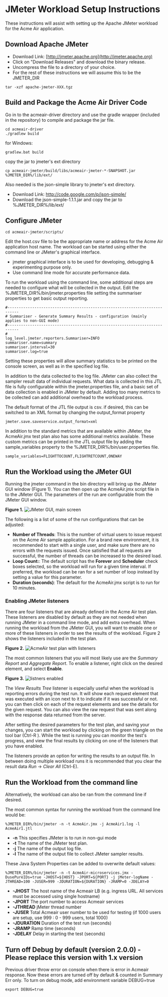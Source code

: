 # JMeter Workload Setup Instructions

These instructions will assist with setting up the Apache JMeter workload for the Acme Air application. 
## Download Apache JMeter 

* Download Link:  [http://jmeter.apache.org](http://jmeter.apache.org)
* Click on "Download Releases" and download the binary release.
* Uncompress the file to a directory of your choice. 
* For the rest of these instructions we will assume this to be the JMETER_DIR 

```text
tar -xzf apache-jmeter-XXX.tgz
```
 

##  Build and Package the Acme Air Driver Code
Go in to the acmeair-driver directory and use the gradle wrapper (included in the repository) to compile and package the jar file. 

```text
cd acmeair-driver 
./gradlew build
```

for Windows:
```text
gradlew.bat build
```

copy the jar to  jmeter's ext directory
```text
cp acmeair-jmeter/build/libs/acmeair-jmeter-*-SNAPSHOT.jar  %JMETER_DIR%/lib/ext/
```

Also needed is the json-simple library to jmeter's ext directory.  
* Download Link: http://code.google.com/p/json-simple/
* Download the json-simple-1.1.1.jar and copy the jar to %JMETER_DIR%/lib/ext/


## Configure JMeter  

```text
cd acmeair-jmeter/scripts/
```
Edit the host.csv file to be the appropriate name or address for the Acme Air application host name.
The workload can be started using either the command line or JMeter's graphical interface. 
* jmeter graphical interface is to be used for developing, debugging & experimenting purpose only.
* Use command line mode for accurate performance data. 

To run the workload using the command line, some additional steps are needed to configure what will be collected in the output. Edit the %JMETER_DIR%/bin/jmeter.properties file setting the summariser properties to get basic output reporting.

```text
#---------------------------------------------------------------------------
# Summariser - Generate Summary Results - configuration (mainly applies to non-GUI mode)
#---------------------------------------------------------------------------
#
log_level.jmeter.reporters.Summariser=INFO
summariser.name=summary
summariser.interval=30
summariser.log=true
```
Setting these properties will allow summary statistics to be printed on the console screen, as well as in the specified log file. 

In addition to the data collected to the log file. JMeter can also collect the sampler result data of individual requests. What data is collected in this JTL file is fully configurable within the jmeter.properties file, and a basic set of data collection is enabled in JMeter by default. Adding too many metrics to be collected can add additional overhead to the workload process.  

The default format of the JTL file output is csv. if desired, this can be switched to an XML format by changing the output_format property  
```text
jmeter.save.saveservice.output_format=xml
```

In addition to the standard metrics that are available within JMeter, the AcmeAir.jmx test plan also has some additional metrics available.  These custom metrics can be printed in the JTL output file by adding the sample_variables property to the %JMETER_DIR%/bin/user.properties file. 
```text
sample_variables=FLIGHTTOCOUNT,FLIGHTRETCOUNT,ONEWAY
```

## Run the Workload using the JMeter GUI 

Running the jmeter command in the bin directory will bring up the JMeter GUI window (Figure 1). You can then open up the AcmeAir.jmx script file in to the JMeter GUI. The parameters of the run are configurable from the JMeter GUI window.  

**Figure 1.** 
![JMeter GUI, main screen](Documentation/images/AcmeAir-jmx_main.png)


The following is a list of some of the run configurations that can be adjusted:
* **Number of Threads**: This is the number of virtual users to issue request on the Acme Air sample application.  For a brand new environment, it is recommended to start with a single user, and make sure there are no errors with the requests issued. Once satisfied that all requests are successful, the number of threads can be increased to the desired load. 
* **Loop Count:**: The default script has the **Forever** and **Scheduler** check boxes selected, so the workload will run for a given time interval.  If preferred, the workload can be ran for a set number of loop instead by setting a value for this parameter.  
* **Duration (seconds)**: The default for the AcmeAir.jmx script is to run for 10 minutes. 

### Enabling JMeter listeners 
There are four listeners that are already defined in the Acme Air test plan. These listeners are disabled by default as they are not needed when running JMeter in a command line mode, and add extra overhead.  When running the workload from the JMeter GUI, you will want to enable one or more of these listeners in order to see the results of the workload. Figure 2 shows the listeners included in the test plan. 

**Figure 2.** 
![AcmeAir test plan with listeners](Documentation/images/AcmeAir-jmx_listeners.png)

The most common listeners that you will most likely use are the *Summary Report* and *Aggregate Report*.
To enable a listener, right click on the desired element, and select **Enable**.

**Figure 3.** 
![listners enabled](Documentation/images/AcmeAir-jmx_listeners_enabled.png)

The *View Results Tree* listener is especially useful when the workload is reporting errors during the test run.  It will show each request element that was executed with an icon next to it to indicate if it was successful or not.  you can then click on each of the request elements and see the details for the given request.  You can also view the raw request that was sent along with the response data returned from the server. 

After setting the desired parameters for the test plan, and saving your changes, you can start the workload by clicking on the green triangle on the tool bar (Ctrl-R ).  While the test is running you can monitor the test's progress, and view the final results by clicking on one of the listeners that you have enabled. 

The listeners provide an option for writing the results to an output file.  In between doing multiple workload runs it is recommended that you clear the result data *Run* -> *Clear All* (Ctrl-E).  

## Run the Workload from the command line
Alternatively, the workload can also be ran from the command line if desired. 

The most common syntax for running the workload from the command line would be:
```text
%JMETER_DIR%/bin/jmeter -n -t AcmeAir.jmx -j AcmeAir1.log -l AcmeAir1.jtl
```
* **-n** This specifies JMeter is to run in non-gui mode 
* **-t** The name of the JMeter test plan. 
* **-j** The name of the output log file. 
* **-l** The name of the output file to collect JMeter sampler results. 

These Java System Properties can be added to overwrite default values:

```text
%JMETER_DIR%/bin/jmeter -n -t AcmeAir-microservices.jmx -DusePureIDs=true -JHOST=${HOST} -JPORT=${PORT} -j jMeter-logName -JTHREAD=100 -JUSER=999 -JDURATION=${DURATION} -JRAMP=0 -JDELAY=0
```

* **-JHOST** The host name of the Acmeair LB (e.g. ingress URL.  All services must be accessed using single hostname)
* **-JPORT** The port number to access Acmeair services
* **-JTHREAD** jMeter thread number
* **-JUSER** Total Acmeair user number to be used for testing (if 1000 users are setup, use 999 : 0 - 999 users, total 1000)
* **-JDURATION** Duration of the test run (seconds)
* **-JRAMP** Ramp time (seconds)
* **-JDELAY** Delay in starting the test (seconds)

## Turn off Debug by default (version 2.0.0) - Please replace this version with 1.x version
Previous driver throw error on console when there is error in Acmeair response.  Now these errors are turned off by default & counted in Summary Err only.  To turn on debug mode, add environment variable DEBUG=true

```text
export DEBUG=true
```
